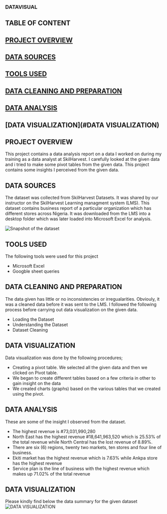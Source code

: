 ### DATAVISUAL
## TABLE OF CONTENT
## [PROJECT OVERVIEW](#PROJECT-OVERVIEW)
## [DATA SOURCES](#DATA-SOURCES)
## [TOOLS USED](#TOOLS-USED)
## [DATA CLEANING AND PREPARATION](#DATA-CLEANING-AND-PREPARATION)
## [DATA ANALYSIS](#DATA-ANALYSIS)
## [DATA VISUALIZATION](#DATA VISUALIZATION)
## PROJECT OVERVIEW
This project contains a data analysis report on a data I worked on during my training as a data analyst at SkilHarvest. I carefully looked at the given data and i tried to make some pivot tables from the given data. This project contains some insights I perceived from the given data.
## DATA SOURCES
The dataset was collected from SkilHarvest Datasets. It was shared by our instructor on the SkilHarvest Learning managment system (LMS). This dataset contains business report of a particular organization which has different stores across Nigeria. It was downloaded from the LMS into a desktop folder which was later loaded into Microsoft Excel for analysis.

![Snapshot of the dataset ](https://github.com/user-attachments/assets/7ab222fe-5348-4622-8481-3d148a245ea1)

## TOOLS USED
The following tools were used for this project
- Microsoft Excel
- Googble sheet queries
## DATA CLEANING AND PREPARATION
The data given has little or no inconsistencies or irregualarities. Obviouly, it was a cleaned data before it was sent to the LMS. I followed the following process before carrying out data visualization on the given data.
- Loading the Dataset
- Understanding the Dataset
- Dataset Cleaning
## DATA VISUALIZATION 
Data visualization was done by the following procedures;
- Creating a pivot table. We selected all the given data and then we clicked on Pivot table.
- We began to create different tables based on a few criteria in other to gain insight on the data
- We created charts (graphs) based on the various tables that we created using the pivot.
## DATA ANALYSIS
  These are some of the insight I observed from the dataset.
  - The highest revenue is #73,031,990,280
  - North East has the highest revenue #18,641,963,520 which is 25.53% of the total revenue while North Central has the lost revenue of 8.89%.
  - There are six (6) regions, twenty two markets, ten stores and four line of business.
  - Ekiti market has the highest revenue which is 7.63% while Ankpa store has the highest revenue
  - Service plan is the line of business with the highest revenue which makes up 71.02% of the total revenue
## DATA VISUALIZATION
Please kindly find below the data summary for the given dataset
![DATA VISUALIZATION](https://github.com/user-attachments/assets/a378fe58-bed3-44cd-bbec-154c2678a958)







